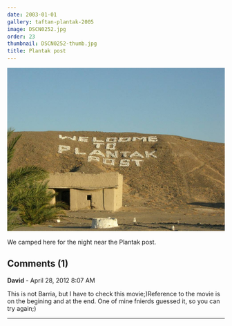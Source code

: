 ```yaml
---
date: 2003-01-01
gallery: taftan-plantak-2005
image: DSCN0252.jpg
order: 23
thumbnail: DSCN0252-thumb.jpg
title: Plantak post
---
```


![Plantak post](./DSCN0252.jpg)

We camped here for the night near the Plantak post.

<div id="comments">

## Comments (1)

**David** - April 28, 2012  8:07 AM

This is not Barria, but I have to check this movie;)Reference to the movie is on the begining and at the end. One of mine fnierds guessed it, so you can try again;)

---

</div>